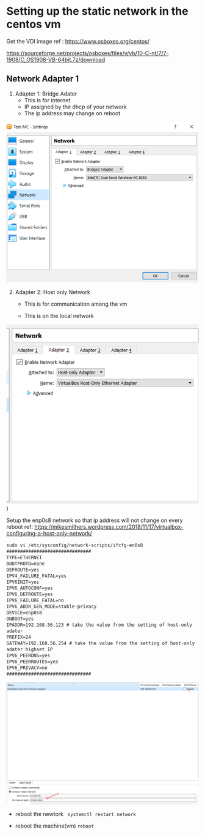 # Setting up the static network in the centos vm 

 Get the VDI image ref : https://www.osboxes.org/centos/ 

https://sourceforge.net/projects/osboxes/files/v/vb/10-C-nt/7/7-1908/C_OS1908-VB-64bit.7z/download

## Network Adapter 1 
   1. Adapter 1:  Bridge Adater 
       - This is for internet
       - IP assigned by the dhcp of your network 
       - The ip address may change on reboot
        
   ![Bridge Adater](/img/vm-centos-adater-1.PNG)
   
   2. Adapter 2: Host only Network 
       - This is for communication among the vm
       
       - This is on the local network
       
   ![Host only Network](/img/vm-centos-adater-2.PNG))


Setup the enp0s8 network so that ip address will not change on every reboot 
ref: https://mikesmithers.wordpress.com/2018/11/17/virtualbox-configuring-a-host-only-network/ 

```
sudo vi /etc/sysconfig/network-scripts/ifcfg-en0s8
###############################
TYPE=ETHERNET
BOOTPROTO=none
DEFROUTE=yes
IPV4_FAILURE_FATAL=yes
IPV6INIT=yes
IPV6_AUTOCONF=yes
IPV6_DEFROUTE=yes
IPV6_FAILURE_FATAL=no
IPV6_ADDR_GEN_MODE=stable-privacy
DEVICE=enp0s8
ONBOOT=yes
IPADDR=192.168.56.123 # take the value from the setting of host-only adater 
PREFIX=24
GATEWAY=192.168.56.254 # take the value from the setting of host-only adater highset IP
IPV6_PEERDNS=yes
IPV6_PEERROUTES=yes
IPV6_PRIVACY=no
###############################
```   

![Oracle Virtual Box /Global tools / Hostonly Network](/img/host-only.PNG)

- reboot the newtork 
``` systemctl restart network```

- reboot the machine(vm)
```reboot```
